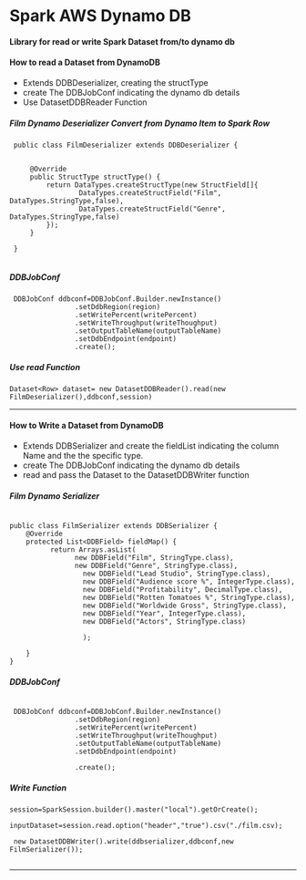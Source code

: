 # **Spark AWS Dynamo DB**
#### Library  for read or write Spark Dataset  from/to dynamo db



#### **How to read a Dataset from DynamoDB**

- Extends DDBDeserializer, creating the structType 
- create The DDBJobConf indicating the dynamo db details
- Use DatasetDDBReader Function
 
 
 ##### _Film Dynamo Deserializer Convert from Dynamo Item to Spark Row_
```
 public class FilmDeserializer extends DDBDeserializer {
 
 
     @Override
     public StructType structType() {
         return DataTypes.createStructType(new StructField[]{
                 DataTypes.createStructField("Film", DataTypes.StringType,false),
                 DataTypes.createStructField("Genre", DataTypes.StringType,false)
         });
     }
 
 }
 
```



##### _DDBJobConf_

``` 
 DDBJobConf ddbconf=DDBJobConf.Builder.newInstance()
                .setDdbRegion(region)
                .setWritePercent(writePercent)
                .setWriteThroughput(writeThoughput)
                .setOutputTableName(outputTableName)
                .setDdbEndpoint(endpoint)
                .create();

```
 
 
 ##### _Use read Function_
 ``` 
 Dataset<Row> dataset= new DatasetDDBReader().read(new FilmDeserializer(),ddbconf,session)
 
 ```

------

#### **How to Write a Dataset from DynamoDB**

- Extends DDBSerializer and create the fieldList indicating the column Name and the 
the specific type.
- create The DDBJobConf indicating the dynamo db details
- read and pass the Dataset to the DatasetDDBWriter function
 


##### _Film Dynamo Serializer_

``` 

public class FilmSerializer extends DDBSerializer {
    @Override
    protected List<DDBField> fieldMap() {
          return Arrays.asList(
                new DDBField("Film", StringType.class),
                new DDBField("Genre", StringType.class),
                  new DDBField("Lead Studio", StringType.class),
                  new DDBField("Audience score %", IntegerType.class),
                  new DDBField("Profitability", DecimalType.class),
                  new DDBField("Rotten Tomatoes %", StringType.class),
                  new DDBField("Worldwide Gross", StringType.class),
                  new DDBField("Year", IntegerType.class),
                  new DDBField("Actors", StringType.class)

                  );

    }
}
```


##### _DDBJobConf_
``` 

 DDBJobConf ddbconf=DDBJobConf.Builder.newInstance()
                .setDdbRegion(region)
                .setWritePercent(writePercent)
                .setWriteThroughput(writeThoughput)
                .setOutputTableName(outputTableName)
                .setDdbEndpoint(endpoint)
                
                .create();

```


##### _Write Function_

``` 
session=SparkSession.builder().master("local").getOrCreate();

inputDataset=session.read.option("header","true").csv("./film.csv);

 new DatasetDDBWriter().write(ddbserializer,ddbconf,new FilmSerializer());


```



------



